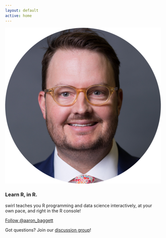 ```yaml
---
layout: default
active: home
---
```


<div class="logo">
  <img src="images/ab_head_med.png" class="img-responsive" alt="Responsive image">
</div>

<div class="welcome">
  <h3>Learn R, in R.</h3>
  <p>swirl teaches you R programming and data science interactively, at your own pace, and right in the R console!</p>
</div>
    
<div class="homepage-contact">
  <a href="https://twitter.com/aaron_baggett" class="twitter-follow-button" data-show-count="false" data-size="large">Follow @aaron_baggett</a>
  <script>!function(d,s,id){var js,fjs=d.getElementsByTagName(s)[0],p=/^http:/.test(d.location)?'http':'https';if(!d.getElementById(id)){js=d.createElement(s);js.id=id;js.src=p+'://platform.twitter.com/widgets.js';fjs.parentNode.insertBefore(js,fjs);}}(document, 'script', 'twitter-wjs');</script>
  <p>Got questions? Join our <a href="https://groups.google.com/group/swirl-discuss" target="_blank">discussion group</a>!</p>
            
</div>